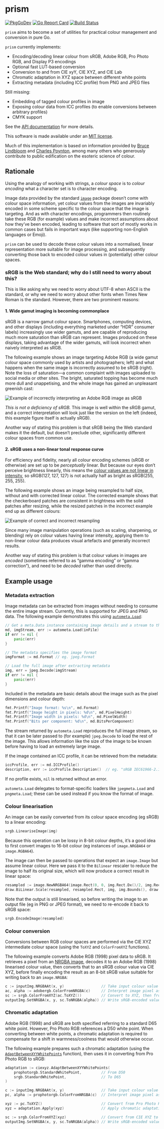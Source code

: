 # prism

[![PkgGoDev](https://pkg.go.dev/badge/github.com/mandykoh/prism)](https://pkg.go.dev/github.com/mandykoh/prism)
[![Go Report Card](https://goreportcard.com/badge/github.com/mandykoh/prism)](https://goreportcard.com/report/github.com/mandykoh/prism)
[![Build Status](https://travis-ci.org/mandykoh/prism.svg?branch=main)](https://travis-ci.org/mandykoh/prism)

`prism` aims to become a set of utilities for practical colour management and conversion in pure Go.

`prism` currently implements:

* Encoding/decoding linear colour from sRGB, Adobe RGB, Pro Photo RGB, and Display P3 encodings
* Optional fast LUT-based conversion
* Conversion to and from CIE xyY, CIE XYZ, and CIE Lab
* Chromatic adaptation in XYZ space between different white points
* Extracting metadata (including ICC profile) from PNG and JPEG files

Still missing:

* Embedding of tagged colour profiles in image
* Exposing colour data from ICC profiles (to enable conversions between arbitrary profiles)
* CMYK support

See the [API documentation](https://pkg.go.dev/github.com/mandykoh/prism) for more details.

This software is made available under an [MIT license](LICENSE).

Much of this implementation is based on information provided by [Bruce Lindbloom](http://www.brucelindbloom.com) and [Charles Poynton](http://poynton.ca), among many others who generously contribute to public edification on the esoteric science of colour.


## Rationale

Using the analogy of working with strings, a _colour space_ is to _colour encoding_ what a character set is to character encoding.

Image data provided by the standard [`image`](https://golang.org/pkg/image/) package doesn’t come with colour space information, yet colour values from the images are invariably encoded in some scheme specific to the colour space that the image is targeting. And as with character encodings, programmers then routinely take these RGB (for example) values and make incorrect assumptions about how they’ve been encoded, leading to software that sort of mostly works in common cases but fails in important ways (like supporting non-English languages or Emoji).

`prism` can be used to decode these colour values into a normalised, linear representation more suitable for image processing, and subsequently converting those back to encoded colour values in (potentially) other colour spaces.


### sRGB is the Web standard; why do I still need to worry about this?

This is like asking why we need to worry about UTF-8 when ASCII is the standard, or why we need to worry about other fonts when Times New Roman is the standard. However, there are two prominent reasons:


#### 1. Wide gamut imaging is becoming commonplace

sRGB is a narrow gamut colour space. Smartphones, computing devices, and other displays (including everything marketed under “HDR” consumer labels) increasingly use wider gamuts, and are capable of reproducing much more saturation than sRGB can represent. Images produced on these displays, taking advantage of the wider gamuts, will look incorrect when naively interpreted as sRGB.

The following example shows an image targeting Adobe RGB (a wide gamut colour space commonly used by artists and photographers; left) and what happens when the same image is incorrectly assumed to be sRGB (right). Note the loss of saturation—a common complaint with images uploaded to social media or other sites. The bright, saturated topping has become much more dull and unappetising, and the whole image has gained an unpleasant greenish cast:

![Example of incorrectly interpreting an Adobe RGB image as sRGB](doc-images/example-bad-conversion.png)

_This is not a deficiency of sRGB._ This image is well within the sRGB gamut, and a correct interpretation will look just like the version on the left (indeed, this example figure itself is actually sRGB).

Another way of stating this problem is that sRGB being the Web standard makes it the default, but doesn’t preclude other, significantly different colour spaces from common use.


#### 2. sRGB uses a non-linear tonal response curve

For efficiency and fidelity, nearly all colour encoding schemes (sRGB or otherwise) are set up to be _perceptually_ linear. But because our eyes don’t perceive brightness linearly, this means the [colour values are not linear in intensity](https://blog.johnnovak.net/2016/09/21/what-every-coder-should-know-about-gamma/), so sRGB(127, 127, 127) is not actually half as bright as sRGB(255, 255, 255).

The following example shows an image being resampled to half size, without and with corrected linear colour. The corrected example shows that the checkerboard patches are consistent in brightness with the solid patches after resizing, while the resized patches in the incorrect example end up as different colours:

![Example of correct and incorrect resampling](doc-images/example-resampling.png)

Since many image manipulation operations (such as scaling, sharpening, or blending) rely on colour values having linear intensity, applying them to non-linear colour data produces visual artefacts and generally incorrect results.

Another way of stating this problem is that colour values in images are _encoded_ (sometimes referred to as “gamma encoding” or “gamma correction”), and need to be _decoded_ rather than used directly.


## Example usage


### Metadata extraction

Image metadata can be extracted from images without needing to consume the entire image stream. Currently, this is supported for JPEG and PNG data. The following example demonstrates this using [`autometa.Load`](https://pkg.go.dev/github.com/mandykoh/prism/meta/autometa?tab=doc#Load):

```go
// Get a meta.Data instance containing image details and a stream to the full image
md, imgStream, err := autometa.Load(inFile)
if err != nil {
    panic(err)
}

// The metadata specifies the image format
imgFormat := md.Format // eg. jpeg.Format

// Load the full image after extracting metadata
img, err = jpeg.Decode(imgStream)
if err != nil {
    panic(err)
}
```

Included in the metadata are basic details about the image such as the pixel dimensions and colour depth:

```go
fmt.Printf("Image format: %s\n", md.Format)
fmt.Printf("Image height in pixels: %d\n", md.PixelHeight)
fmt.Printf("Image width in pixels: %d\n", md.PixelWidth)
fmt.Printf("Bits per component: %d\n", md.BitsPerComponent)
```

The stream returned by `autometa.Load` reproduces the full image stream, so that it can be later passed to (for example) `jpeg.Decode` to load the rest of the image. This allows information like the size of the image to be known before having to load an extremely large image.

If the image contained an ICC profile, it can be retrieved from the metadata:

```go
iccProfile, err := md.ICCProfile()
description, err := iccProfile.Description()  // eg. "sRGB IEC61966-2.1"
```

If no profile exists, `nil` is returned without an error.

`autometa.Load` delegates to format-specific loaders like `jpegmeta.Load` and `pngmeta.Load`; these can be used instead if you know the format of image.


### Colour linearisation

An image can be easily converted from its colour space encoding (eg sRGB) to a linear encoding:

```go
srgb.LineariseImage(img)
```

Because this operation can be lossy in 8-bit colour depths, it’s a good idea to first convert images to 16-bit colour (eg instances of `image.NRGBA64` or `image.RGBA64`).

The image can then be passed to operations that expect an `image.Image` but assume linear colour. Here we pass it to the `Bilinear` rescaler to reduce the image to half its original size, which will now produce a correct result in linear space:

```go
resampled := image.NewNRGBA64(image.Rect(0, 0, img.Rect.Dx()/2, img.Rect.Dy()/2))
draw.BiLinear.Scale(resampled, resampled.Rect, img, img.Bounds(), draw.Src, nil)
```

Note that the output is still linearised, so before writing the image to an output file (eg in PNG or JPEG format), we need to re-encode it back to sRGB space:

```go
srgb.EncodeImage(resampled)
```


### Colour conversion

Conversions between RGB colour spaces are performed via the CIE XYZ intermediate colour space (using the `ToXYZ` and `ColorFromXYZ` functions).

The following example converts Adobe RGB (1998) pixel data to sRGB. It retrieves a pixel from an [NRGBA image](https://golang.org/pkg/image/#NRGBA), decodes it to an Adobe RGB (1998) linearised colour value, then converts that to an sRGB colour value via CIE XYZ, before finally encoding the result as an 8-bit sRGB value suitable for writing back to an `image.NRGBA`:

```go
c := inputImg.NRGBAAt(x, y)                 // Take input colour value
ac, alpha := adobergb.ColorFromNRGBA(c)     // Interpret image pixel as Adobe RGB and convert to linear representation
sc := srgb.ColorFromXYZ(ac.ToXYZ())         // Convert to XYZ, then from XYZ to sRGB linear representation
outputImg.SetNRGBA(x, y, sc.ToNRGBA(alpha)) // Write sRGB-encoded value to output image
``` 


### Chromatic adaptation

Adobe RGB (1998) and sRGB are both specified referring to a standard D65 white point. However, Pro Photo RGB references a D50 white point. When converting between white points, a chromatic adaptation is required to compensate for a shift in warmness/coolness that would otherwise occur.

The following example prepares such a chromatic adaptation (using the [`AdaptBetweenXYYWhitePoints`](https://pkg.go.dev/github.com/mandykoh/prism/ciexyz?tab=doc#AdaptBetweenXYYWhitePoints) function), then uses it in converting from Pro Photo RGB to sRGB:

```go
adaptation := ciexyz.AdaptBetweenXYYWhitePoints(
    prophotorgb.StandardWhitePoint,         // From D50
    srgb.StandardWhitePoint,                // To D65
)

c := inputImg.NRGBAAt(x, y)                 // Take input colour value
pc, alpha := prophotorgb.ColorFromNRGBA(c)  // Interpret image pixel as Pro Photo RGB and convert to linear representation

xyz := pc.ToXYZ()                           // Convert from Pro Photo RGB to CIE XYZ
xyz = adaptation.Apply(xyz)                 // Apply chromatic adaptation from D50 to D65

sc := srgb.ColorFromXYZ(xyz)                // Convert from CIE XYZ to sRGB linear representation
outputImg.SetNRGBA(x, y, sc.ToNRGBA(alpha)) // Write sRGB-encoded value to output image
```
